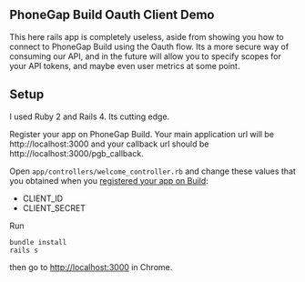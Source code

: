 PhoneGap Build Oauth Client Demo
------------------------------------------

This here rails app is completely useless, aside from showing you how to connect to PhoneGap Build using the Oauth flow. Its a more secure way of consuming our API, and in the future will allow you to specify scopes for your API tokens, and maybe even user metrics at some point.

Setup
-------------------------------------------

I used Ruby 2 and Rails 4. Its cutting edge.

Register your app on PhoneGap Build. Your main application url will be http://localhost:3000 and your callback url should be http://localhost:3000/pgb_callback.

Open `app/controllers/welcome_controller.rb` and change these values that you obtained when you [registered your app on Build](https://build.phonegap.com/people/edit):
- CLIENT_ID
- CLIENT_SECRET

Run 

    bundle install
    rails s
 
then go to [http://localhost:3000](http://localhost:3000) in Chrome.
